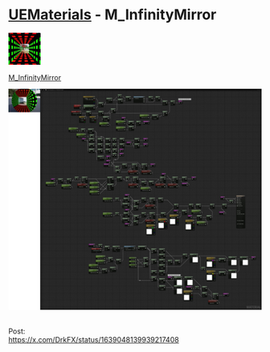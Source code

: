 # <a href="..">UEMaterials</a> - M_InfinityMirror
<img src="M_InfinityMirror_00.jpeg" width="64px" /><br/>

<a href="../M_InfinityMirror.uasset">M_InfinityMirror</a><br/>

<img src="M_InfinityMirror_01.jpeg" width="640px" /><br/>

<br/>
Post:<br/>
<a href="https://x.com/DrkFX/status/1639048139939217408">https://x.com/DrkFX/status/1639048139939217408</a><br/>